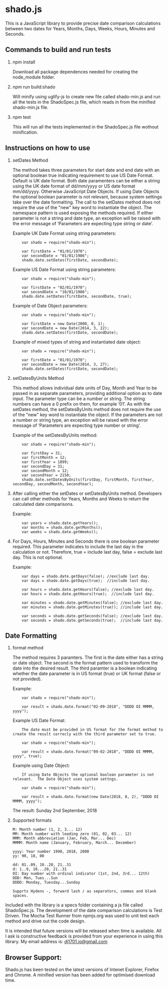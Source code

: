 shado.js
========

This is a JavaScript library to provide precise date comparison calculations between two dates for Years, Months, Days, Weeks, Hours, Minutes and Seconds.

Commands to build and run tests
-------------------------------

1.  npm install

    Download all package dependences needed for creating the node_module folder.

2.  npm run build:shado

    Will minify using uglify-js to create new file called shado-min.js and run all the tests in the ShadoSpec.js file, which reads in from the minified shado-min.js file.

3.  npm test

    This will run all the tests implemented in the ShadoSpec.js file wothout minification.

Instructions on how to use
--------------------------

1.  setDates Method

    The method takes three parameters for start date and end date with an optional boolean true indicating requirement to use US Date Format.  Default is UK date format.  Both date paramenters can be either a string using the UK date format of dd/mm/yyyy or US date format mm/dd/yyyy.  Otherwise JavaScript Date Objects.  If using Date Objects the optional boolean parameter is not relevant, because system settings take over the date formatting.  The call to the setDates method does not require the use of the "new" key word to instantiate the object.  The namespace pattern is used exposing the methods required.  If either parameter is not a string and date type, an exception will be raised with the error message of ‘Parameters are expecting type string or date’.


    Example UK Date Format using string parameters:

            var shado = require("shado-min");

            var firstDate = "01/01/1970";
            var secondDate = "01/01/1986";
            shado.date.setDates(firstDate, secondDate);

    Example US Date Format using string parameters:

            var shado = require("shado-min");

            var firstDate = "02/01/1970";
            var secondDate = "10/01/1986";
            shado.date.setDates(firstDate, secondDate, true);

    Example of Date Object parameters:

            var shado = require("shado-min");

            var firstDate = new Date(2000, 0, 1);
            var secondDate = new Date(2014, 3, 22);
            shado.date.setDates(firstDate, secondDate);

    Example of mixed types of string and instantiated date object:

            var shado = require("shado-min");

            var firstDate = "01/01/1970";
            var secondDate = new Date(2014, 3, 27);
            shado.date.setDates(firstDate, secondDate);

2.  setDatesByUnits Method

    This method allows individual date units of Day, Month and Year to be passed in as separate parameters, providing additional option as to date input.  The parameter type can be a number or string.  The string numbers can have a 0 prefix on them, for example ‘01’.  As with the setDates method, the setDatesByUnits method does not require the use of the "new" key word to instantiate the object.   If the parameters are not a number or string type, an exception will be raised with the error message of ‘Parameters are expecting type number or string’.

    Example of the setDatesByUnits method:

            var shado = require("shado-min");

            var firstDay = 31;
            var firstMonth = 12;
            var firstYear = 1899;
            var secondDay = 31;
            var secondMonth = 12;
            var secondYear = 2150;
            shado.date.setDatesByUnits(firstDay, firstMonth, firstYear, secondDay, secondMonth, secondYear);

3.  After calling either the setDates or setDatesByUnits method.  Developers can call other methods for Years, Months and Weeks to return the calculated date comparisons.       

    Example:

            var years = shado.date.getYears();
            var months = shado.date.getMonths();
            var weeks = shado.date.getWeeks();

4.  For Days, Hours, Minutes and Seconds there is one boolean parameter required.  This parameter indicates to include the last day in the calculation or not.
    Therefore, true = include last day, false = exclude last day.  This is not optional.

    Example:

            var days = shado.date.getDays(false); //exclude last day.
            var days = shado.date.getDays(true);  //include last day.

            var hours = shado.date.getHours(false); //exclude last day.
            var hours = shado.date.getHours(true);  //include last day.

            var minutes = shado.date.getMinutes(false); //exclude last day.
            var minutes = shado.date.getMinutes(true)); //include last day.

            var seconds = shado.date.getSeconds(false); //exclude last day.
            var seconds = shado.date.getSeconds(true);  //include last day.

Date Formatting
---------------

1.  format method

    The method requires 3 paramters.  The first is the date either has a string or date object.  The second is the format pattern used to transform the date into the desired result.  The third paramter is a boolean indicating whether the date parameter is in US format (true) or UK format (false or not provided).

    Example:

            var shado = require("shado-min");

            var result = shado.date.format("02-09-2018", "DDDD OI MMMM, yyyy");

    Example US Date Format:

            The date must be provided in US format for the format method to create the result correcly with the third parameter set to true.

            var shado = require("shado-min");

            var result = shado.date.format("09-02-2018", "DDDD OI MMMM, yyyy", true);

    Example using Date Object:

            If using Date Objects the optional boolean parameter is not relevant.  The Date Object uses system settngs.

            var shado = require("shado-min");

            var result = shado.date.format(new Date(2018, 8, 2), "DDDD OI MMMM, yyyy");

    The result: Sunday 2nd September, 2018

2.  Supported formats

        M: Month number (1, 2, 3... 12)
        MM: Month number with leading zero (01, 02, 03... 12)
        MMM: Month abbreviation (Jan, Feb, Mar... Dec)
        MMMM: Month name (January, February, March... December)

        yyyy: Year number 1990, 2018, 2000
        yy: 90, 18, 00

        dd: 01..09, 10..20, 21..31
        d: 1..9, 10...20, 21..31
        OI: Day number with ordinal indicator (1st, 2nd, 3rd... 12th)
        DDD: Mon, Tues...Sun
        DDDD: Monday, Tuesday...Sunday

        Supprts Hydens -, forward lash / as separators, commas and blank spaces.

Included with the library is a specs folder containing a js file called ShadoSpec.js.  The development of the date comparison calculations is Test Driven.
The Mocha Test Runner from npmjs.org was used to unit test each method and drive out the code design.

It is intended that future versions will be released when time is available.  All I ask is constructive feedback is provided from your experience in using this library.  My email address is: dj1701.io@gmail.com

Browser Support:
----------------

Shado.js has been tested on the latest versions of Intenet Explorer, Firefox and Chrome. A minified version has been added for optimised download time.
